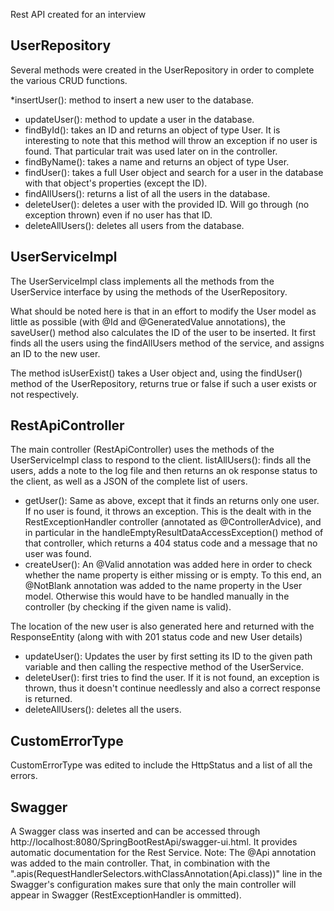 Rest API created for an interview

UserRepository
--------------
Several methods were created in the UserRepository in order to complete the various CRUD functions.

*insertUser(): method to insert a new user to the database.
* updateUser(): method to update a user in the database.
* findById(): takes an ID and returns an object of type User.
It is interesting to note that this method will throw an exception if no user is found. That particular trait was used later on in the controller.
* findByName(): takes a name and returns an object of type User.
* findUser(): takes a full User object and search for a user in the database with that object's properties (except the ID).
* findAllUsers(): returns a list of all the users in the database.
* deleteUser(): deletes a user with the provided ID. Will go through (no exception thrown) even if no user has that ID.
* deleteAllUsers(): deletes all users from the database.

UserServiceImpl
---------------
The UserServiceImpl class implements all the methods from the UserService interface by using the methods of the UserRepository.

What should be noted here is that in an effort to modify the User model as little as possible (with @Id and @GeneratedValue annotations), the saveUser() method also calculates the ID of the user to be inserted. It first finds all the users using the findAllUsers method of the service, and assigns an ID to the new user.

The method isUserExist() takes a User object and, using the findUser() method of the UserRepository, returns true or false if such a user exists or not respectively.

RestApiController
-----------------
The main controller (RestApiController) uses the methods of the UserServiceImpl class to respond to the client.
listAllUsers(): finds all the users, adds a note to the log file and then returns an ok response status to the client, as well as a JSON of the complete list of users.

* getUser(): Same as above, except that it finds an returns only one user. If no user is found, it throws an exception. This is the dealt with in the RestExceptionHandler controller (annotated as @ControllerAdvice), and in particular in the handleEmptyResultDataAccessException() method of that controller, which returns a 404 status code and a message that no user was found.
* createUser(): An @Valid annotation was added here in order to check whether the name property is either missing or is empty. To this end, an @NotBlank annotation was added to the name property in the User model. Otherwise this would have to be handled manually in the controller (by checking if the given name is valid).

The location of the new user is also generated here and returned with the ResponseEntity (along with with 201 status code and new User details)

* updateUser(): Updates the user by first setting its ID to the given path variable and then calling the respective method of the UserService.
* deleteUser(): first tries to find the user. If it is not found, an exception is thrown, thus it doesn't continue needlessly and also a correct response is returned.
* deleteAllUsers(): deletes all the users.

CustomErrorType
---------------
CustomErrorType was edited to include the HttpStatus and a list of all the errors.

Swagger
-------
A Swagger class was inserted and can be accessed through http://localhost:8080/SpringBootRestApi/swagger-ui.html. It provides automatic documentation for the Rest Service. Note: The @Api annotation was added to the main controller. That, in combination with the ".apis(RequestHandlerSelectors.withClassAnnotation(Api.class))" line in the Swagger's configuration makes sure that only the main controller will appear in Swagger (RestExceptionHandler is ommitted).
